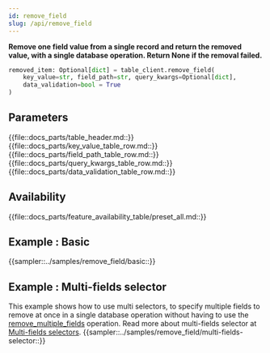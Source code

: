 ```yaml
---
id: remove_field
slug: /api/remove_field
---
```


**Remove one field value from a single record and return the removed value, with a single database operation. 
Return None if the removal failed.**

```python
removed_item: Optional[dict] = table_client.remove_field(
    key_value=str, field_path=str, query_kwargs=Optional[dict],
    data_validation=bool = True
)
```

## Parameters

{{file::docs_parts/table_header.md::}}
{{file::docs_parts/key_value_table_row.md::}}
{{file::docs_parts/field_path_table_row.md::}}
{{file::docs_parts/query_kwargs_table_row.md::}}
{{file::docs_parts/data_validation_table_row.md::}}

## Availability
{{file::docs_parts/feature_availability_table/preset_all.md::}}

## Example : Basic
{{sampler::../samples/remove_field/basic::}}

## Example : Multi-fields selector
This example shows how to use multi selectors, to specify multiple fields to remove at once in a single database 
operation without having to use the [remove_multiple_fields](../api/remove_multiple_fields.md) operation. 
Read more about multi-fields selector at [Multi-fields selectors](../basics/multi_fields_selectors). 
{{sampler::../samples/remove_field/multi-fields-selector::}}